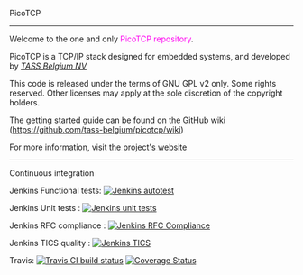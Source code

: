 PicoTCP

---------------

Welcome to the one and only <font color=ff00f0>PicoTCP repository</font>. 

PicoTCP is a TCP/IP stack designed for embedded systems, and developed by *[TASS Belgium NV](http://www.tass.be)*

This code is released under the terms of GNU GPL v2 only. Some rights reserved.
Other licenses may apply at the sole discretion of the copyright holders.

The getting started guide can be found on the GitHub wiki (https://github.com/tass-belgium/picotcp/wiki)

For more information, visit [the project's website](http://www.picotcp.com)


---------------

Continuous integration

Jenkins Functional tests: 
[![Jenkins autotest](http://162.13.84.104:8080/buildStatus/icon?job=PicoTCP_autotest)](https://http://162.13.84.104:8080/job/PicoTCP_autotest)

Jenkins Unit tests      : 
[![Jenkins unit tests](http://162.13.84.104:8080/buildStatus/icon?job=PicoTCP_unit_tests)](http://162.13.84.104:8080/job/PicoTCP_unit_tests)

Jenkins RFC compliance  :
[![Jenkins RFC Compliance](http://162.13.84.104:8080/buildStatus/icon?job=PicoTCP_RF_mbed)](http://162.13.84.104:8080/job/PicoTCP_RF_mbed)

Jenkins TICS quality    :
[![Jenkins TICS](http://162.13.84.104:8080/buildStatus/icon?job=TICS_PICOTCP)](http://162.13.84.104:8080/job/TICS_PicoTCP/)

Travis: 
[![Travis CI build status](https://api.travis-ci.org/tass-belgium/picotcp.svg)](https://travis-ci.org/tass-belgium/picotcp)
[![Coverage Status](https://img.shields.io/coveralls/tass-belgium/picotcp.svg)](https://coveralls.io/r/tass-belgium/picotcp?branch=master)
